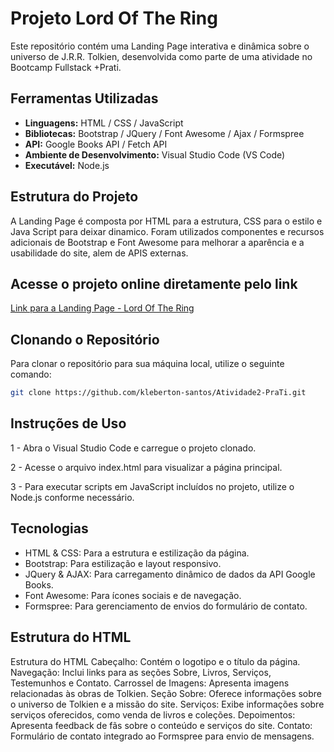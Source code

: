 # Projeto Lord Of The Ring

Este repositório contém uma Landing Page interativa e dinâmica sobre o universo de J.R.R. Tolkien, desenvolvida como parte de uma atividade no Bootcamp Fullstack +Prati.

## Ferramentas Utilizadas

- **Linguagens:** HTML / CSS / JavaScript
- **Bibliotecas:** Bootstrap / JQuery / Font Awesome / Ajax / Formspree
- **API:** Google Books API / Fetch API
- **Ambiente de Desenvolvimento:** Visual Studio Code (VS Code)
- **Executável:** Node.js

## Estrutura do Projeto

A Landing Page é composta por HTML para a estrutura, CSS para o estilo e Java Script para deixar dinamico. Foram utilizados componentes e recursos adicionais de Bootstrap e Font Awesome para melhorar a aparência e a usabilidade do site, alem de APIS externas.

## Acesse o projeto online diretamente pelo link

[Link para a Landing Page - Lord Of The Ring](https://kleberton-santos.github.io/Landing-Page-Basic/)

## Clonando o Repositório

Para clonar o repositório para sua máquina local, utilize o seguinte comando:

```bash
git clone https://github.com/kleberton-santos/Atividade2-PraTi.git
```
## Instruções de Uso

1 - Abra o Visual Studio Code e carregue o projeto clonado.

2 - Acesse o arquivo index.html para visualizar a página principal.

3 - Para executar scripts em JavaScript incluídos no projeto, utilize o Node.js conforme necessário.

## Tecnologias

- HTML & CSS: Para a estrutura e estilização da página.
- Bootstrap: Para estilização e layout responsivo.
- JQuery & AJAX: Para carregamento dinâmico de dados da API Google Books.
- Font Awesome: Para ícones sociais e de navegação.
- Formspree: Para gerenciamento de envios do formulário de contato.

## Estrutura do HTML

Estrutura do HTML
Cabeçalho: Contém o logotipo e o título da página.
Navegação: Inclui links para as seções Sobre, Livros, Serviços, Testemunhos e Contato.
Carrossel de Imagens: Apresenta imagens relacionadas às obras de Tolkien.
Seção Sobre: Oferece informações sobre o universo de Tolkien e a missão do site.
Serviços: Exibe informações sobre serviços oferecidos, como venda de livros e coleções.
Depoimentos: Apresenta feedback de fãs sobre o conteúdo e serviços do site.
Contato: Formulário de contato integrado ao Formspree para envio de mensagens.
